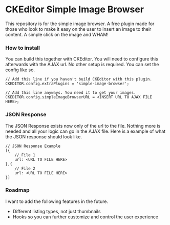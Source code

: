 CKEditor Simple Image Browser
=============================

This repository is for the simple image browser. A free plugin made for those who look to make it easy on the user to insert an image to their content. A simple click on the image and WHAM!

### How to install
You can build this together with CKEditor. You will need to configure this afterwards with the AJAX url. No other setup is required. You can set the config like so.

```
// Add this line if you haven't build CKEditor with this plugin.
CKEDITOR.config.extraPlugins = 'simple-image-browser';

// Add this line anyways. You need it to get your images.
CKEDITOR.config.simpleImageBrowserURL = <INSERT URL TO AJAX FILE HERE>;
```

### JSON Response
The JSON Response exists now only of the url to the file. Nothing more is needed and all your logic can go in the AJAX file. Here is a example of what the JSON response should look like.
```
// JSON Response Example
[{
    // File 1
    url: <URL TO FILE HERE>
},{
    // File 2
    url: <URL TO FILE HERE>
}]
```

### Roadmap
I want to add the following features in the future.

- Different listing types, not just thumbnails
- Hooks so you can further customize and control the user experience
